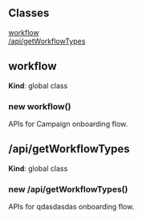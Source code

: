## Classes

<dl>
<dt><a href="#workflow">workflow</a></dt>
<dd></dd>
<dt><a href="#/api/getWorkflowTypes">/api/getWorkflowTypes</a></dt>
<dd></dd>
</dl>

<a name="workflow"></a>

## workflow
**Kind**: global class  
<a name="new_workflow_new"></a>

### new workflow()
APIs for Campaign onboarding flow.

<a name="/api/getWorkflowTypes"></a>

## /api/getWorkflowTypes
**Kind**: global class  
<a name="new_/api/getWorkflowTypes_new"></a>

### new /api/getWorkflowTypes()
APIs for qdasdasdas onboarding flow.

